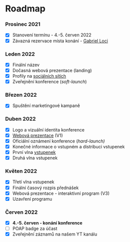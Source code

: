# Roadmap

### Prosinec 2021

* [x] Stanovení termínu - 4.-5. červen 2022
* [x] Závazná rezervace místa konání - [Gabriel Loci](misto-konani/)

### Leden 2022

* [x] Finální název
* [x] Dočasná webová prezentace (landing)
* [x] Profily na [sociálních sítích](propagace/)
* [x] Zveřejnění konference (_soft-launch_)

### Březen 2022

* [x] Spuštění marketingové kampaně

### Duben 2022

* [x] Logo a vizuální identita konference
* [x] [Webová prezentace](propagace/webove-stranky.md) (V1)
* [x] Oficiální oznámení konference (_hard-launch)_
* [x] Konečné informace o vstupném a distribuci vstupenek
* [x] První vlna [vstupenek](navstevnici/vstupenky.md)
* [x] Druhá vlna vstupenek

### Květen 2022

* [x] Třetí vlna vstupenek
* [x] Finální časový rozpis přednášek
* [x] Webová prezentace - interaktivní program (V3)
* [x] Uzavření programu

### Červen 2022

* [x] **4.-5. červen - konání konference**
* [ ] POAP badge za účast
* [x] Zveřejnění záznamů na našem YT kanálu

